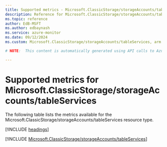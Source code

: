 ```yaml
---
title: Supported metrics - Microsoft.ClassicStorage/storageAccounts/tableServices
description: Reference for Microsoft.ClassicStorage/storageAccounts/tableServices metrics in Azure Monitor.
ms.topic: reference
author: EdB-MSFT
ms.author: edbaynash
ms.service: azure-monitor
ms.date: 09/12/2024
ms.custom: Microsoft.ClassicStorage/storageAccounts/tableServices, arm

# NOTE:  This content is automatically generated using API calls to Azure. Any edits made on these files will be overwritten in the next run of the script. 

---
```


  
# Supported metrics for Microsoft.ClassicStorage/storageAccounts/tableServices
  
The following table lists the metrics available for the Microsoft.ClassicStorage/storageAccounts/tableServices resource type.  
  
  
[!INCLUDE [headings](~/reusable-content/ce-skilling/azure/includes/azure-monitor/reference/metrics/metrics-headings.md)]  
  
 

[!INCLUDE [Microsoft.ClassicStorage/storageAccounts/tableServices](~/reusable-content/ce-skilling/azure/includes/azure-monitor/reference/metrics/microsoft-classicstorage-storageaccounts-tableservices-metrics-include.md)]  

